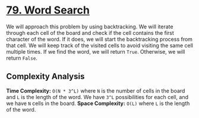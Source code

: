 # [79. Word Search](https://leetcode.com/problems/word-search/)

We will approach this problem by using backtracking. We will iterate through each cell of the board and check if the cell contains the first character of the word. If it does, we will start the backtracking process from that cell. We will keep track of the visited cells to avoid visiting the same cell multiple times. If we find the word, we will return `True`. Otherwise, we will return `False`.

## Complexity Analysis
**Time Complexity:** `O(N * 3^L)` where `N` is the number of cells in the board and `L` is the length of the word. We have `3^L` possibilities for each cell, and we have `N` cells in the board.
**Space Complexity:** `O(L)` where `L` is the length of the word.
